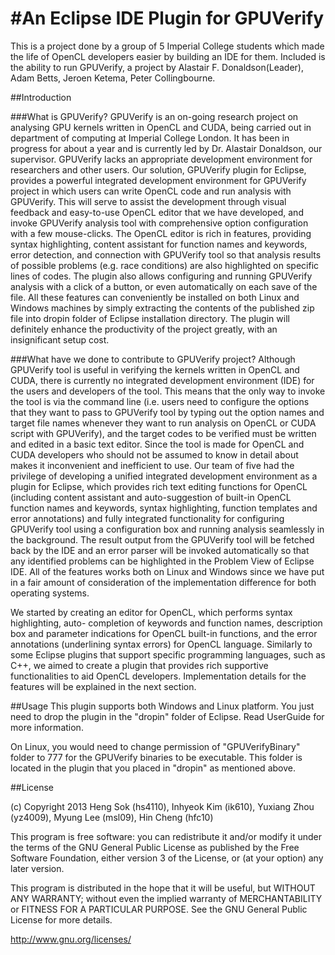 #An Eclipse IDE Plugin for GPUVerify
===================

This is a project done by a group of 5 Imperial College students which made the life of OpenCL developers easier by building an IDE for them. Included is the ability to run GPUVerify, a project by Alastair F. Donaldson(Leader), Adam Betts,  Jeroen Ketema, Peter Collingbourne.

##Introduction

###What is GPUVerify?
GPUVerify is an on-going research project on analysing GPU kernels written in OpenCL and CUDA, being carried out in department of computing at Imperial College London. It has been in progress for about a year and is currently led by Dr. Alastair Donaldson, our supervisor. GPUVerify lacks an appropriate development environment for researchers and other users. Our solution, GPUVerify plugin for Eclipse, provides a powerful integrated development environment for GPUVerify project in which users can write OpenCL code and run analysis with GPUVerify. This will serve to assist the development through visual feedback and easy-to-use OpenCL editor that we have developed, and invoke GPUVerify analysis tool with comprehensive option configuration with a few mouse-clicks. The OpenCL editor is rich in features, providing syntax highlighting, content assistant for function names and keywords, error detection, and connection with GPUVerify tool so that analysis results of possible problems (e.g. race conditions) are also highlighted on specific lines of codes. The plugin also allows configuring and running GPUVerify analysis with a click of a button, or even automatically on each save of the file. All these features can conveniently be installed on both Linux and Windows machines by simply extracting the contents of the published zip file into dropin folder of Eclipse installation directory. The plugin will definitely enhance the productivity of the project greatly, with an insignificant setup cost.

###What have we done to contribute to GPUVerify project?
Although GPUVerify tool is useful in verifying the kernels written in OpenCL and CUDA, there is currently no integrated development environment (IDE) for the users and developers of the tool. This means that the only way to invoke the tool is via the command line (i.e. users need to configure the options that they want to pass to GPUVerify tool by typing out the option names and target file names whenever they want to run analysis on OpenCL or CUDA script with GPUVerify), and the target codes to be verified must be written and edited in a basic text editor. Since the tool is made for OpenCL and CUDA developers who should not be assumed to know in detail about makes it inconvenient and inefficient to use. Our team of five had the privilege of developing a unified integrated development environment as a plugin for Eclipse, which provides rich text editing functions for OpenCL (including content assistant and auto-suggestion of built-in OpenCL function names and keywords, syntax highlighting, function templates and error annotations) and fully integrated functionality for configuring GPUVerify tool using a configuration box and running analysis seamlessly in the background. The result output from the GPUVerify tool will be fetched back by the IDE and an error parser will be invoked automatically so that any identified problems can be highlighted in the Problem View of Eclipse IDE. All of the features works both on Linux and Windows since we have put in a fair amount of consideration of the implementation difference for both operating systems.

We started by creating an editor for OpenCL, which performs syntax highlighting, auto- completion of keywords and function names, description box and parameter indications for OpenCL built-in functions, and the error annotations (underlining syntax errors) for OpenCL language. Similarly to some Eclipse plugins that support specific programming languages, such as C++, we aimed to create a plugin that provides rich supportive functionalities to aid OpenCL developers. Implementation details for the features will be explained in the next section.


##Usage
This plugin supports both Windows and Linux platform. You just need to drop the plugin in the "dropin" folder of Eclipse. Read UserGuide for more information.

On Linux, you would need to change permission of "GPUVerifyBinary" folder to 777 for the GPUVerify binaries to be executable. This folder is located in the plugin that you placed in "dropin" as mentioned above.


##License

(c) Copyright 2013 Heng Sok (hs4110), Inhyeok Kim (ik610), Yuxiang Zhou (yz4009), Myung Lee (msl09), Hin Cheng (hfc10)

This program is free software: you can redistribute it and/or modify it under the terms of the GNU General Public License as published by the Free Software Foundation, either version 3 of the License, or (at your option) any later version.

This program is distributed in the hope that it will be useful, but WITHOUT ANY WARRANTY; without even the implied warranty of MERCHANTABILITY or FITNESS FOR A PARTICULAR PURPOSE. See the GNU General Public License for more details.

http://www.gnu.org/licenses/
